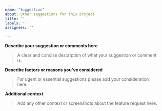```yaml
---
name: "Suggestion"
about: Other suggestions for this project
title: ''
labels: ''
assignees: ''

---
```


**Describe your suggestion or comments here**
> A clear and concise description of what your suggestion or comment is.

**Describe factors or reasons you've considered**
> For ugent or essential suggestions please add your consideration here.

**Additional context**
> Add any other context or screenshots about the feature request here.